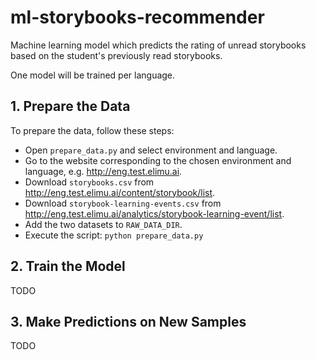 # ml-storybooks-recommender

Machine learning model which predicts the rating of unread storybooks based on the student's previously read storybooks.

One model will be trained per language.


## 1. Prepare the Data

To prepare the data, follow these steps:
  * Open `prepare_data.py` and select environment and language.
  * Go to the website corresponding to the chosen environment and language, e.g. http://eng.test.elimu.ai.
  * Download `storybooks.csv` from http://eng.test.elimu.ai/content/storybook/list.
  * Download `storybook-learning-events.csv` from http://eng.test.elimu.ai/analytics/storybook-learning-event/list.
  * Add the two datasets to `RAW_DATA_DIR`.
  * Execute the script: `python prepare_data.py`


## 2. Train the Model

TODO


## 3. Make Predictions on New Samples

TODO
